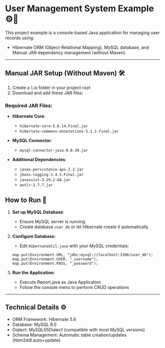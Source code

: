 # User Management System Example ⚙️📂

This project example is a console-based Java application for managing user records using:
  -  Hibernate ORM (Object-Relational Mapping), MySQL database, and  Manual JAR dependency management (without Maven).

---


## Manual JAR Setup (Without Maven) 🛠️ 

1. Create a `lib` folder in your project root
2. Download and add these JAR files:

### Required JAR Files:

- **Hibernate Core**:
  
  - `hibernate-core-5.6.14.Final.jar`
  - `hibernate-commons-annotations-5.1.2.Final.jar`
  
- **MySQL Connector**:

  - `mysql-connector-java-8.0.30.jar`

- **Additional Dependencies**:

  - `javax.persistence-api-2.2.jar`
  - `jboss-logging-3.4.3.Final.jar`
  - `javassist-3.29.2-GA.jar`
  - `antlr-2.7.7.jar`

## How to Run 🚀 

1. **Set up MySQL Database**:

    - Ensure MySQL server is running
   - Create database `user_db` or let Hibernate create it automatically

3. **Configure Database**:

   - Edit `HibernateUtil.java` with your MySQL credentials:

   ```
   map.put(Environment.URL, "jdbc:mysql://localhost:3306/user_db");
   map.put(Environment.USER, "_username");
   map.put(Environment.PASS, "_password");
   ```

3. **Run the Application**:

    -  Execute Report.java as Java Application
    -  Follow the console menu to perform CRUD operations

---

## Technical Details ⚙️ 

  -  ORM Framework: Hibernate 5.6
  -  Database: MySQL 8.0
  -  Dialect: MySQL55Dialect (compatible with most MySQL versions)
  -  Schema Management: Automatic table creation/updates (hbm2ddl.auto=update)

